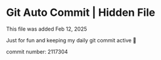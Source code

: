 # Git Auto Commit | Hidden File

This file was added Feb 12, 2025

Just for fun and keeping my daily git commit active 🤪

commit number: 2117304
